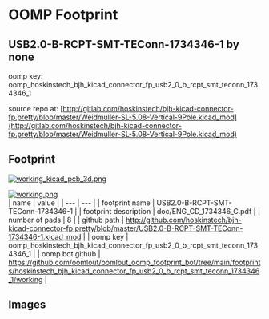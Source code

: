 # OOMP Footprint  
## USB2.0-B-RCPT-SMT-TEConn-1734346-1  by none  
  
oomp key: oomp_hoskinstech_bjh_kicad_connector_fp_usb2_0_b_rcpt_smt_teconn_1734346_1  
  
source repo at: [http://gitlab.com/hoskinstech/bjh-kicad-connector-fp.pretty/blob/master/Weidmuller-SL-5.08-Vertical-9Pole.kicad_mod](http://gitlab.com/hoskinstech/bjh-kicad-connector-fp.pretty/blob/master/Weidmuller-SL-5.08-Vertical-9Pole.kicad_mod)  
## Footprint  
  
[![working_kicad_pcb_3d.png](working_kicad_pcb_3d_600.png)](working_kicad_pcb_3d.png)  
  
[![working.png](working_600.png)](working.png)  
| name | value | 
| --- | --- | 
| footprint name | USB2.0-B-RCPT-SMT-TEConn-1734346-1 | 
| footprint description | doc/ENG_CD_1734346_C.pdf | 
| number of pads | 8 | 
| github path | http://github.com/hoskinstech/bjh-kicad-connector-fp.pretty/blob/master/USB2.0-B-RCPT-SMT-TEConn-1734346-1.kicad_mod | 
| oomp key | oomp_hoskinstech_bjh_kicad_connector_fp_usb2_0_b_rcpt_smt_teconn_1734346_1 | 
| oomp bot github | https://github.com/oomlout/oomlout_oomp_footprint_bot/tree/main/footprints/hoskinstech_bjh_kicad_connector_fp_usb2_0_b_rcpt_smt_teconn_1734346_1/working | 
## Images  
